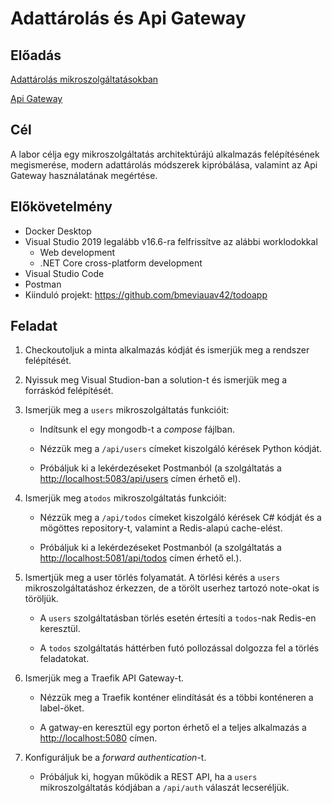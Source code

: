 # Adattárolás és Api Gateway

## Előadás

[Adattárolás mikroszolgáltatásokban](https://www.aut.bme.hu/Upload/Course/VIAUAV42/hallgatoi_jegyzetek/04-Adatbazisok.pdf)

[Api Gateway](https://www.aut.bme.hu/Upload/Course/VIAUAV42/hallgatoi_jegyzetek/05-API%20Gateway.pdf)

## Cél

A labor célja egy mikroszolgáltatás architektúrájú alkalmazás felépítésének megismerése, modern adattárolás módszerek kipróbálása, valamint az Api Gateway használatának megértése.

## Előkövetelmény

- Docker Desktop
- Visual Studio 2019 legalább v16.6-ra felfrissítve az alábbi worklodokkal
    - Web development
    - .NET Core cross-platform development
- Visual Studio Code
- Postman
- Kiinduló projekt: <https://github.com/bmeviauav42/todoapp>

## Feladat

1. Checkoutoljuk a minta alkalmazás kódját és ismerjük meg a rendszer felépítését.

2. Nyissuk meg Visual Studion-ban a solution-t és ismerjük meg a forráskód felépítését.

3. Ismerjük meg a `users` mikroszolgáltatás funkcióit:

    - Indítsunk el egy mongodb-t a _compose_ fájlban.

    - Nézzük meg a `/api/users` címeket kiszolgáló kérések Python kódját.

    - Próbáljuk ki a lekérdezéseket Postmanból (a szolgáltatás a <http://localhost:5083/api/users> címen érhető el).

4. Ismerjük meg a`todos` mikroszolgáltatás funkcióit:

    - Nézzük meg a `/api/todos` címeket kiszolgáló kérések C# kódját és a mögöttes repository-t, valamint a Redis-alapú cache-elést.

    - Próbáljuk ki a lekérdezéseket Postmanból (a szolgáltatás a <http://localhost:5081/api/todos> címen érhető el.).

5. Ismertjük meg a user törlés folyamatát. A törlési kérés a `users` mikroszolgáltatáshoz érkezzen, de a törölt userhez tartozó note-okat is töröljük.

    - A `users` szolgáltatásban törlés esetén értesíti a `todos`-nak Redis-en keresztül.

    - A `todos` szolgáltatás háttérben futó pollozással dolgozza fel a törlés feladatokat.

6. Ismerjük meg a Traefik API Gateway-t.

    - Nézzük meg a Traefik konténer elindítását és a többi konténeren a label-öket.

    - A gatway-en keresztül egy porton érhető el a teljes alkalmazás a <http://localhost:5080> címen.

7. Konfiguráljuk be a _forward authentication_-t.

    - Próbáljuk ki, hogyan működik a REST API, ha a `users` mikroszolgáltatás kódjában a `/api/auth` válaszát lecseréljük.
